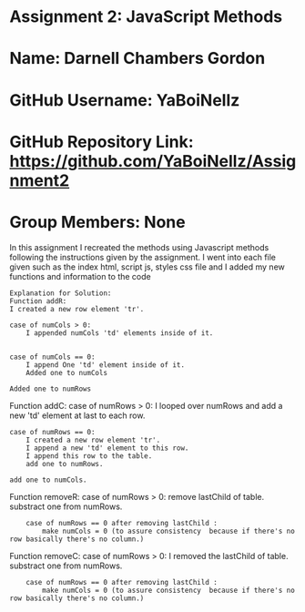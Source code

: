 # Assignment 2: JavaScript Methods 
# Name: Darnell Chambers Gordon
# GitHub Username: YaBoiNellz
# GitHub Repository Link: https://github.com/YaBoiNellz/Assignment2
# Group Members: None

In this assignment I recreated the methods using Javascript methods following the instructions given by the assignment. I went into each file given such as the index html, script js, styles css file and I added my new functions and information to the code 

    Explanation for Solution:
    Function addR:
	I created a new row element 'tr'.

	case of numCols > 0:
		I appended numCols 'td' elements inside of it.
		
	
	case of numCols == 0:
		I append One 'td' element inside of it.
		Added one to numCols
	
	Added one to numRows





Function addC:
	case of numRows > 0:
		I looped over numRows and add a new 'td' element at last to each row.
	
	case of numRows == 0:
		I created a new row element 'tr'.
		I append a new 'td' element to this row.
		I append this row to the table.
		add one to numRows.
	
	add one to numCols.



Function removeR:
	case of numRows > 0:
		remove lastChild of table.
		substract one from numRows.
	
		case of numRows == 0 after removing lastChild :
			make numCols = 0 (to assure consistency  because if there's no row basically there's no column.)



Function removeC:
	case of numRows > 0:
		I removed the  lastChild of table.
		substract one from numRows.
	
		case of numRows == 0 after removing lastChild :
			make numCols = 0 (to assure consistency  because if there's no row basically there's no column.)

